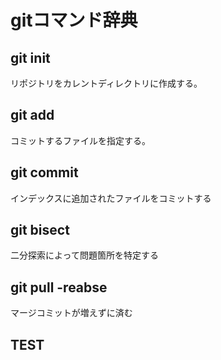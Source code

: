 # gitコマンド辞典

## git init
リポジトリをカレントディレクトリに作成する。

## git add
コミットするファイルを指定する。

## git commit
インデックスに追加されたファイルをコミットする

## git bisect
二分探索によって問題箇所を特定する

## git pull -reabse
マージコミットが増えずに済む

## TEST

